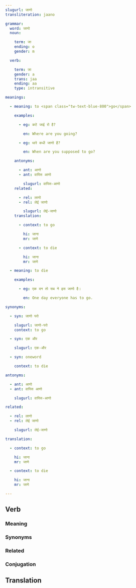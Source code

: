 ```yaml
---
slugurl: जाणो
transliteration: jaano

grammar: 
  word: जाणो
  noun: 

    term: जा
    ending: o
    gender: m

  verb:

    term: जा
    gender: a
    trans: jaa
    ending: aa
    type: intransitive

meanings:

  - meaning: to <span class="tw-text-blue-800">go</span>

    examples: 

      - eg: कटे जाई रो है?

        en: Where are you going?

      - eg: थारे कधी जाणो है?

        en: When are you supposed to go?

    antonyms:

      - ant: आणो
      - ant: वापिस आणो

        slugurl: वापिस-आणो
    related:

      - rel: लाणो
      - rel: लेई जाणो

        slugurl: लेई-जाणो
    translation: 

      - context: to go

        hi: जाना
        mr: जाणे

      - context: to die

        hi: जाना
        mr: जाणे

  - meaning: to die

    examples:

      - eg: एक दन तो सब ने इस जाणो है।

        en: One day everyone has to go.

synonyms:

  - syn: जाणो परो

    slugurl: जाणो-परो
    context: to go

  - syn: एक और

    slugurl: एक-और

  - syn: oneword

    context: to die

antonyms:

  - ant: आणो
  - ant: वापिस आणो

    slugurl: वापिस-आणो

related:

  - rel: लाणो
  - rel: लेई जाणो

    slugurl: लेई-जाणो

translation: 

  - context: to go

    hi: जाना
    mr: जाणे

  - context: to die

    hi: जाना
    mr: जाणे

---
```


## Verb

### Meaning

<meaning :meanings="meanings" ></meaning>  

### Synonyms

<syn :syn="synonyms"></syn>

### Related

<related :related="related"></related>

### Conjugation

<verb-conj :grammar="grammar" ></verb-conj> 

## Translation

<translation :translation="translation" ></translation> 
 
